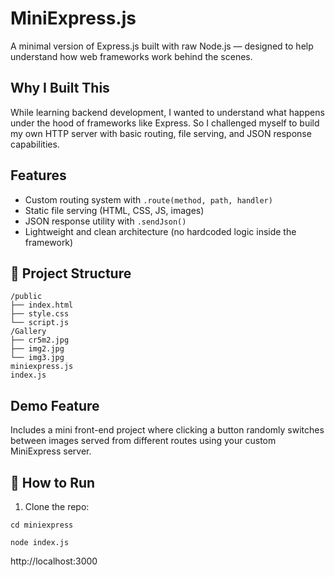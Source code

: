 # MiniExpress.js

A minimal version of Express.js built with raw Node.js — designed to help understand how web frameworks work behind the scenes.

## Why I Built This

While learning backend development, I wanted to understand what happens under the hood of frameworks like Express. So I challenged myself to build my own HTTP server with basic routing, file serving, and JSON response capabilities.

##  Features

- Custom routing system with `.route(method, path, handler)`
- Static file serving (HTML, CSS, JS, images)
- JSON response utility with `.sendJson()`
- Lightweight and clean architecture (no hardcoded logic inside the framework)
## 📂 Project Structure

```text
/public
├── index.html
├── style.css
└── script.js
/Gallery
├── cr5m2.jpg
├── img2.jpg
└── img3.jpg
miniexpress.js
index.js
```

##  Demo Feature

Includes a mini front-end project where clicking a button randomly switches between images served from different routes using your custom MiniExpress server.

## 🧪 How to Run

1. Clone the repo:

```bashd
cd miniexpress
```
```bashd
node index.js
```
http://localhost:3000
